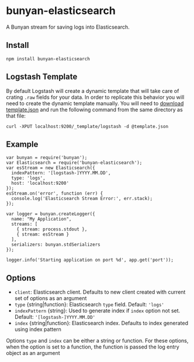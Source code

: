 bunyan-elasticsearch
====================

A Bunyan stream for saving logs into Elasticsearch.

## Install

```
npm install bunyan-elasticsearch
```

## Logstash Template

By default Logstash will create a dynamic template that will take care of crating `.raw` fields for your data. In order to replicate this behavior you will need to create the dynamic template manually. You will need to [download template.json](https://raw.github.com/ccowan/bunyan-elasticsearch/master/template.json) and run the following command from the same directory as that file:

```
curl -XPUT localhost:9200/_template/logstash -d @template.json
```

## Example

```
var bunyan = require('bunyan');
var Elasticsearch = require('bunyan-elasticsearch');
var esStream = new Elasticsearch({
  indexPattern: '[logstash-]YYYY.MM.DD',
  type: 'logs',
  host: 'localhost:9200'
});
esStream.on('error', function (err) {
  console.log('Elasticsearch Stream Error:', err.stack);
});

var logger = bunyan.createLogger({
  name: "My Application",
  streams: [
    { stream: process.stdout },
    { stream: esStream }
  ],
  serializers: bunyan.stdSerializers
});

logger.info('Starting application on port %d', app.get('port'));
```

## Options

* `client`: Elasticsearch client. Defaults to new client created with current set of options as an argument
* `type` {string|function}: Elasticsearch `type` field. Default: `'logs'`
* `indexPattern` {string}: Used to generate index if `index` option not set. Default: `'[logstash-]YYYY.MM.DD'`
* `index` {string|function}: Elasticsearch index. Defaults to index generated using index pattern

Options `type` and `index` can be either a string or function. For these options, when the option is set to a function, the function is passed the log entry object as an argument
